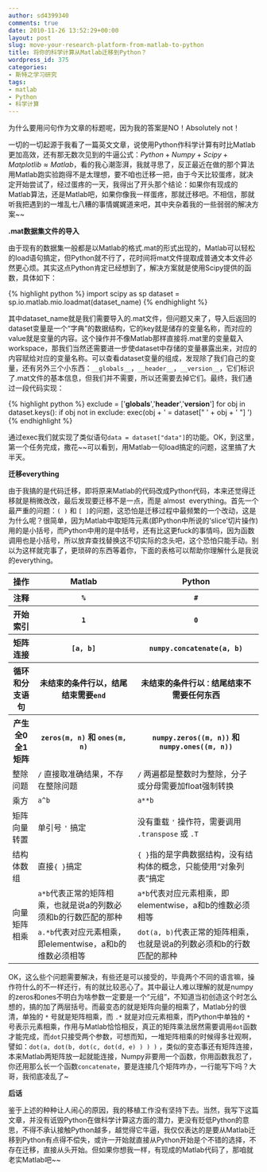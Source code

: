 ```yaml
---
author: sd4399340
comments: true
date: 2010-11-26 13:52:29+00:00
layout: post
slug: move-your-research-platform-from-matlab-to-python
title: 将你的科学计算从Matlab迁移到Python？
wordpress_id: 375
categories:
- 斯特之学习研究
tags:
- matlab
- Python
- 科学计算
---
```


为什么要用问句作为文章的标题呢，因为我的答案是NO！Absolutely not！

一切的一切起源于我看了一篇英文文章，说使用Python作科学计算有时比Matlab更加高效，还有那无数次见到的牛逼公式：$Python+Numpy+Scipy+Matplotlib\approx Matlab$，看的我心潮澎湃，我就寻思了，反正最近在做的那个算法用Matlab跑实验跑得不是太理想，要不咱也迁移一把，由于今天比较蛋疼，就决定开始尝试了，经过蛋疼的一天，我得出了开头那个结论：如果你有现成的Matlab算法，还是Matlab吧，如果你像我一样蛋疼，那就迁移吧。不相信，那就听我把遇到的一堆乱七八糟的事情娓娓道来吧，其中夹杂着我的一些弱弱的解决方案~~

**.mat数据集文件的导入**

由于现有的数据集一般都是以Matlab的格式.mat的形式出现的，Matlab可以轻松的load语句搞定，但Python就不行了，花时间将mat文件提取成普通文本文件必然更心烦。其实这点Python肯定已经想到了，解决方案就是使用Scipy提供的函数，具体如下：

{% highlight python %}
import scipy as sp
dataset = sp.io.matlab.mio.loadmat(dataset_name)
{% endhighlight %}


其中dataset_name就是我们需要导入的.mat文件，但问题又来了，导入后返回的dataset变量是一个“字典”的数据结构，它的key就是储存的变量名称，而对应的value就是变量的内容。这个操作并不像Matlab那样直接将.mat里的变量载入workspace，那我们当然还需要进一步使dataset中存储的变量暴露出来，对应的内容赋给对应的变量名称。可以查看dataset变量的组成，发现除了我们自己的变量，还有另外三个小东西：`__globals__`，`__header__`，`__version__`，它们标识了.mat文件的基本信息，但我们并不需要，所以还需要去掉它们。最终，我们通过一段代码实现：

{% highlight python %}
exclude = ['__globals__','__header__','__version__']
for obj in dataset.keys():
    if obj not in exclude:
        exec(obj + ' = dataset[" ' + obj + ' "] ')
{% endhighlight %}


通过exec我们就实现了类似语句`data = dataset["data"]`的功能。OK，到这里，第一个任务完成，撒花~~可以看到，用Matlab一句load搞定的问题，这里搞了大半天。

<!-- more -->

**迁移everything**

由于我搞的是代码迁移，即将原来Matlab的代码改成Python代码，本来还觉得迁移就是稍微改改，最后发现要迁移不是一点，而是 almost  everything。首先一个最严重的问题：`( )` 和 `[ ]`的问题，这恐怕是迁移过程中最频繁的一个改动，这是为什么呢？很简单，因为Matlab中取矩阵元素(即Python中所说的‘slice’切片操作)用的是小括号，而Python中用的是中括号，还有比这更fuck的事情吗，因为函数调用也是小括号，所以放弃查找替换这不切实际的念头吧，这个恐怕只能手动。别以为这样就完事了，更琐碎的东西等着你，下面的表格可以帮助你理解什么是我说的everything。

<table class="table table-bordered table-condensed">
    <tr>
        <th>操作</th>
        <th>Matlab</th>
        <th>Python</th>
    </tr>
    <tr>
        <th>注释</th>
        <th><code>%</code></th>
        <th><code>#</code></th>
    </tr>
    <tr>
        <th>开始索引</th>
        <th><code>1</code></th>
        <th><code>0</code></th>
    </tr>
    <tr>
        <th>矩阵连接</th>
        <th><code>[a, b]</code></th>
        <th><code>numpy.concatenate(a, b)</code></th>
    </tr>
    <tr>
        <th>循环和分支语句</th>
        <th>未结束的条件行以，结尾结束需要<code>end</code></th>
        <th>未结束的条件行以<code>：</code>结尾结束不需要任何东西</th>
    </tr>
    <tr>
        <th>产生全0全1矩阵</th>
        <th><code>zeros(m, n)</code> 和 <code>ones(m, n)</code></th>
        <th><code>numpy.zeros((m, n))</code> 和 <code>numpy.ones((m, n))</code></th>
    </tr>
    <tr>
        <td>整除问题</td>
        <td><code>/</code> 直接取准确结果，不存在整除问题</td>
        <td><code>/</code> 两遍都是整数时为整除，分子或分母需要加float强制转换</td>
    </tr>
    <tr>
        <td>乘方</td>
        <td><code>a^b</code></td>
        <td><code>a**b</code></td>
    </tr>
    <tr>
        <td>矩阵向量转置</td>
        <td>单引号 <code>'</code> 搞定</td>
        <td>没有重载 <code>'</code> 操作符，需要调用 <code>.transpose</code> 或 <code>.T</code></td>
    </tr>
    <tr>
        <td>结构体数组</td>
        <td>直接<code>{ }</code>搞定</td>
        <td><code>{ }</code>指的是字典数据结构，没有结构体的概念，只能使用“对象列表”搞定</td>
    </tr>
    <tr>
        <td rowspan="2">向量矩阵相乘</td>
        <td><code>a*b</code>代表正常的矩阵相乘，也就是说a的列数必须和b的行数匹配的那种</td>
        <td><code>a*b</code>代表对应元素相乘，即elementwise，a和b的维数必须相等</td>
    </tr>
    <tr>
        <td><code>a.*b</code>代表对应元素相乘，即elementwise，a和b的维数必须相等</td>
        <td><code>dot(a, b)</code>代表正常的矩阵相乘，也就是说a的列数必须和b的行数匹配的那种</td>
    </tr>
</table>


OK，这么些个问题需要解决，有些还是可以接受的，毕竟两个不同的语言嘛，操作符什么的不一样还行，有的就比较恶心了。其中最让人难以理解的就是numpy的zeros和ones不明白为啥参数一定要是一个“元组”，不知道当初创造这个时怎么想的，搞的加了两层括号。而最变态的就是矩阵向量的相乘了，Matlab分的很清，单独的 `*` 号就是矩阵相乘，而 `.*` 就是对应元素相乘，而Python中单独的 `*` 号表示元素相乘，作用与Matlab恰恰相反，真正的矩阵乘法居然需要调用`dot`函数才能完成，而`dot`只接受两个参数，可想而知，一堆矩阵相乘的时候得多壮观啊，譬如：`dot(a, dot(b, dot(c, dot(d, e) ) ) )` ，类似的变态事还有矩阵连接，本来Matlab两矩阵放一起就能连接，Numpy非要用一个函数，你用函数我忍了，你还用那么长一个函数`concatenate`，要是连接几个矩阵咋办，一行能写下吗？大哥，我彻底凌乱了~

**后话**

鉴于上述的种种让人闹心的原因，我的移植工作没有坚持下去。当然，我写下这篇文章，并没有诋毁Python在做科学计算这方面的潜力，更没有贬低Python的意思，不得不承认接触Python越多，越觉得它牛逼，我仅仅表达的是要从Matlab迁移到Python有点得不偿失，或许一开始就直接从Python开始是个不错的选择，不存在迁移，直接从头开始。但如果你想我一样，有现成的Matlab代码了，那咱就老实Matlab吧~~
